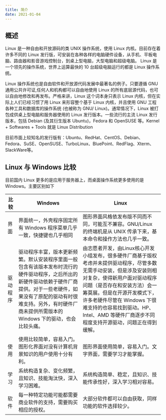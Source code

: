 ```yaml
---
title: 简介
date: 2021-01-04
---
```


## 概述
Linux 是一种自由和开放源码的类 UNIX 操作系统，使用 Linux 内核。目前存在着许多不同的 Linux 发行版，可安装在各种各样的电脑硬件设备，从手机、平板电脑、路由器和影音游戏控制台，到桌上型电脑，大型电脑和超级电脑。 Linux 是一个领先的操作系统，世界上运算最快的 10 台超级电脑运行的都是 Linux 操作系统。

Linux 操作系统也是自由软件和开放源代码发展中最著名的例子。只要遵循 GNU 通用公共许可证,任何人和机构都可以自由地使用 Linux 的所有底层源代码，也可以自由地修改和再发布。严格来讲，Linux 这个词本身只表示 Linux 内核，但在实际上人们已经习惯了用 Linux 来形容整个基于 Linux 内核，并且使用 GNU 工程各种工具和数据库的操作系统 (也被称为 GNU/ Linux)。通常情况下，Linux 被打包成供桌上型电脑和服务器使用的 Linux 发行版本。一些流行的主流 Linux 发行版本，包括 Debian (及其衍生版本 Ubuntu)，Fedora 和 OpenSUSE 等。Kernel + Softwares + Tools 就是 Linux Distribution

目前市面上较知名的发行版有：Ubuntu、RedHat、CentOS、Debian、Fedora、SuSE、OpenSUSE、TurboLinux、BluePoint、RedFlag、Xterm、SlackWare等。

## Linux 与 Windows 比较

目前国内 Linux 更多的是应用于服务器上，而桌面操作系统更多使用的是 Windows。主要区别如下

| 比较   | Windows | 	Linux   |
|------|--------------------------------------------------------------------------------------------------------------------------------|------------------------------------------------------------------------------------------------------------------------------------------------------------------------------------|
| 界面   | 界面统一，外壳程序固定所有 Windows 程序菜单几乎一致，快捷键也几乎相同                                                                                        | 图形界面风格依发布版不同而不同，可能互不兼容。GNU/Linux 的终端机是从 UNIX 传承下来，基本命令和操作方法也几乎一致。                                                                                                                  |
| 驱动程序 | 驱动程序丰富，版本更新频繁。默认安装程序里面一般包含有该版本发布时流行的硬件驱动程序，之后所出的新硬件驱动依赖于硬件厂商提供。对于一些老硬件，如果没有了原配的驱动有时很难支持。另外，有时硬件厂商未提供所需版本的 Windows 下的驱动，也会比较头痛。 | 由志愿者开发，由Linux核心开发小组发布，很多硬件厂商基于版权考虑并未提供驱动程序，尽管多数无需手动安装，但是涉及安装则相对复杂，使得新用户面对驱动程序问题（是否存在和安装方法）会一筹莫展。但是在开源开发模式下，许多老硬件尽管在 Windows 下很难支持的也容易找到驱动。HP、Intel、AMD 等硬件厂商逐步不同程度支持开源驱动，问题正在得到缓解。 |
| 使用   | 使用比较简单，容易入门。图形化界面对没有计算机背景知识的用户使用十分有利。                                                                                          | 图形界面使用简单，容易入门。文字界面，需要学习才能掌握。                                                                                                                                                       |
| 学习   | 系统构造复杂、变化频繁，且知识、技能淘汰快，深入学习困难。                                                                                                  | 系统构造简单、稳定，且知识、技能传承性好，深入学习相对容易。                                                                                                                                                     |
| 软件   | 每一种特定功能可能都需要商业软件的支持，需要购买相应的授权。                                                                                                 | 大部分软件都可以自由获取，同样功能的软件选择较少。                                                                                                                                                          |
